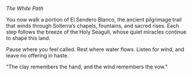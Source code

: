 *The White Path*

You now walk a portion of El Sendero Blanco, the ancient pilgrimage trail that winds through Solterra’s chapels, fountains, and sacred rises.
Each step follows the breeze of the Holy Seagull, whose quiet miracles continue to shape this land.

Pause where you feel called. Rest where water flows. Listen for wind, and leave no offering in haste.

"The clay remembers the hand, and the wind remembers the vow."

